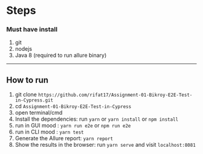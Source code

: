 # Steps


### Must have install 
1. git
2. nodejs
3. Java 8 (required to run allure binary)
---
## How to run
1. git clone `https://github.com/rifat17/Assignment-01-Bikroy-E2E-Test-in-Cypress.git`
2. cd `Assignment-01-Bikroy-E2E-Test-in-Cypress`
3. open terminal/cmd
4. Install the dependencies: run `yarn` or `yarn install` or `npm install`
5. run in GUI mood : `yarn run e2e` or `npm run e2e`
6. run in CLI mood : `yarn test`
7. Generate the Allure report: `yarn report`
8. Show the results in the browser: run `yarn serve` and visit `localhost:8081`

